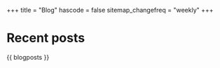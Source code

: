 +++
title = "Blog"
hascode = false
sitemap_changefreq = "weekly"
+++

# Recent posts
{{ blogposts }}
